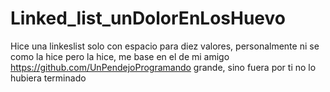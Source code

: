 # Linked_list_unDolorEnLosHuevo
Hice una linkeslist solo con espacio para diez valores, personalmente ni se como la hice pero la hice, me base en el de mi amigo https://github.com/UnPendejoProgramando grande, sino fuera por ti no lo hubiera terminado
